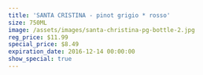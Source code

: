 ```yaml
---
title: 'SANTA CRISTINA - pinot grigio * rosso'
size: 750ML
image: /assets/images/santa-christina-pg-bottle-2.jpg
reg_price: $11.99
special_price: $8.49
expiration_date: 2016-12-14 00:00:00
show_special: true
---
```



